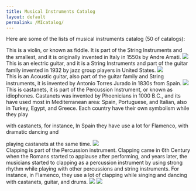 ```yaml
---
title: Musical Instruments Catalog
layout: default
permalink: /MIcatalog/
---
```


Here are some of the lists of musical instruments catalog (50 of catalogs):


<div class="column">
This is a violin, or known as fiddle. It is part of the String Instruments and the smallest,
and it is originally invented in Italy in 1550s by Andre Amati.
<img src="{{ "/images/violin.jpg" | relative_url }}">
</div>


<div class="column">
This is an electric guitar, and it is a String Instruments and part of the
guitar family invented in 1932 by jazz group players in United States.
<img src="{{ "/images/Electric_Guitar.jpg" | relative_url }}">
</div>

<div class="column">
This is an Acoustic guitar, also part of the guitar family and String instruments, it is invented
by Antonio Torres Jurado in 1830s from Spain.
<img src="{{ "/images/Acoustic_Guitar.jpg" | relative_url }}">
</div>

<div class="column">
This is castanets, it is part of the Percussion Instrument, or known as idiophones. Castanets was
invented by Phoenicians in 1000 B.C., and its have used most in Mediterranean area: Spain, Portuguese,
and Italian, also in Turkey, Egypt, and Greece. Each country have their own symbolism while they play</p>
with castanets, for instance, In Spain they have use a lot for Flamenco, with dramatic dancing and</p>
playing castanets at the same time.
<img src="{{ "/images/castanets.jpg" | relative_url }}">
</div>

<div class="column">
Clapping is part of the Percussion instrument. Clapping came in 6th Century when the Romans started to applause after performing, and years later, the musicians started to clapping as a percussion instrument by using strong rhythm while playing with other percussions and string instruments. For instance, in Flamenco, they use a lot of clapping while singing and dancing with castanets, guitar, and drums.
<img src="{{ "/images/Clapping.jpg" | relative_url }}">
<img src="{{ "/images/Clapping2.jpg" | relative_url }}">
</div>
